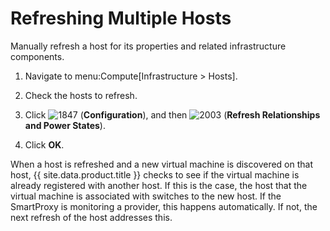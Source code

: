# Refreshing Multiple Hosts

Manually refresh a host for its properties and related infrastructure
components.

1.  Navigate to menu:Compute\[Infrastructure \> Hosts\].

2.  Check the hosts to refresh.

3.  Click ![1847](../images/1847.png) (**Configuration**), and then
    ![2003](../images/2003.png) (**Refresh Relationships and Power
    States**).

4.  Click **OK**.

When a host is refreshed and a new virtual machine is discovered on that
host, {{ site.data.product.title }} checks to see if the virtual machine is already
registered with another host. If this is the case, the host that the
virtual machine is associated with switches to the new host. If the
SmartProxy is monitoring a provider, this happens automatically. If not,
the next refresh of the host addresses this.
